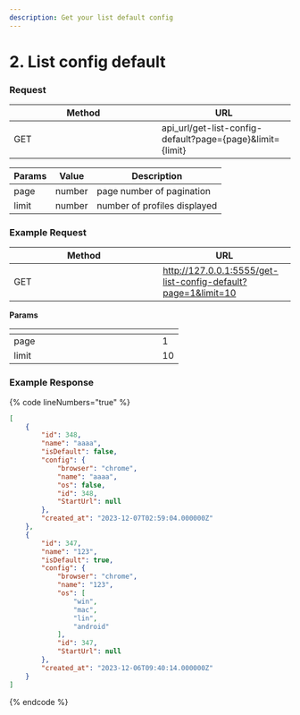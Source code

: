 ```yaml
---
description: Get your list default config
---
```


# 2. List config default

### **Request**

<table><thead><tr><th width="249">Method</th><th>URL</th></tr></thead><tbody><tr><td>GET</td><td>api_url/get-list-config-default?page={page}&#x26;limit={limit}</td></tr></tbody></table>

| Params | Value  | Description                  |
| ------ | ------ | ---------------------------- |
| page   | number | page number of pagination    |
| limit  | number | number of profiles displayed |

### **Example Request**

<table><thead><tr><th width="251">Method</th><th>URL</th></tr></thead><tbody><tr><td>GET</td><td><a href="http://127.0.0.1:5555/get-list-config-default?page=1&#x26;limit=10">http://127.0.0.1:5555/get-list-config-default?page=1&#x26;limit=10</a></td></tr></tbody></table>

&#x20;  **Params**

<table><thead><tr><th width="250"></th><th></th></tr></thead><tbody><tr><td>page</td><td>1</td></tr><tr><td>limit</td><td>10</td></tr></tbody></table>

### **Example Response**

{% code lineNumbers="true" %}
```json
[
    {
        "id": 348,
        "name": "aaaa",
        "isDefault": false,
        "config": {
            "browser": "chrome",
            "name": "aaaa",
            "os": false,
            "id": 348,
            "StartUrl": null
        },
        "created_at": "2023-12-07T02:59:04.000000Z"
    },
    {
        "id": 347,
        "name": "123",
        "isDefault": true,
        "config": {
            "browser": "chrome",
            "name": "123",
            "os": [
                "win",
                "mac",
                "lin",
                "android"
            ],
            "id": 347,
            "StartUrl": null
        },
        "created_at": "2023-12-06T09:40:14.000000Z"
    }
]

```
{% endcode %}
